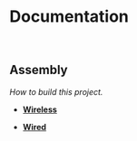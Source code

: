 
# Documentation

<br>

## Assembly

*How to build this project.*

- **[Wireless]**

- **[Wired]**



<!----------------------------------------------------------------------------->

[Wireless]: Wired.md
[Wired]: Wireless.md

